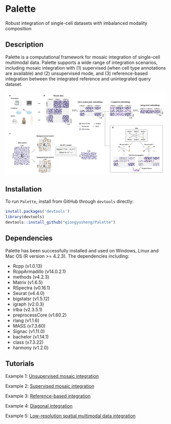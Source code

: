 # Palette
Robust integration of single-cell datasets with imbalanced modality composition

## Description

Palette is a computational framework for mosaic integration of single-cell multimodal data. Palette supports a wide range of integration scenarios, including mosaic integration with (1) supervised (when cell type annotations are available) and (2) unsupervised mode, and (3) reference-based integration between the integrated reference and unintegrated query dataset.

![Overview](https://github.com/qiongyusheng/Palette/blob/main/tutorials/Palette_overview.png)

## Installation
To run `Palette`, install from GitHub through ``devtools`` directly:

```R
install.packages('devtools')
library(devtools)
devtools::install_github("qiongyusheng/Palette")
```

## Dependencies
Palette has been successfully installed and used on Windows, Linux and Mac OS (R version >= 4.2.3). The dependencies including:
- Rcpp (v1.0.13)
- RcppArmadillo (v14.0.2.1)
- methods (v4.2.3)
- Matrix (v1.6.5)
- RSpectra (v0.16.1)
- Seurat (v4.4.0)
- bigstatsr (v1.5.12)
- igraph (v2.0.3)
- irlba (v2.3.5.1)
- preprocessCore (v1.60.2)
- rlang (v1.1.6)
- MASS (v7.3.60)
- Signac (v1.11.0)
- bachelor (v1.14.1)
- class (v7.3.22)
- harmony (v1.2.0)

## Tutorials

Example 1: [Unsupervised mosaic integration](https://github.com/qiongyusheng/Palette/blob/main/tutorials/Unsupervised%20mosaic%20integration%20using%20Palette.ipynb)

Example 2: [Supervised mosaic integration](https://github.com/qiongyusheng/Palette/blob/main/tutorials/Supervised%20mosaic%20integration%20using%20Palette.ipynb)

Example 3: [Reference-based integration](https://github.com/qiongyusheng/Palette/blob/main/tutorials/Reference-based%20integration%20using%20Palette.ipynb)

Example 4: [Diagonal integration](https://github.com/qiongyusheng/Palette/blob/main/tutorials/Diagonal%20integration%20using%20Palette.ipynb)

Example 5: [Low-resolution spatial multimodal data integration](https://github.com/qiongyusheng/Palette/blob/main/tutorials/10x_Visium_Human_Tonsil.ipynb)

